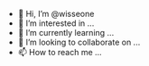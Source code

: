 - 👋 Hi, I’m @wisseone
- 👀 I’m interested in ...
- 🌱 I’m currently learning ...
- 💞️ I’m looking to collaborate on ...
- 📫 How to reach me ...

<!---
wisseone/wisseone is a ✨ special ✨ repository because its `README.md` (this file) appears on your GitHub profile.
You can click the Preview link to take a look at your changes.
--->
